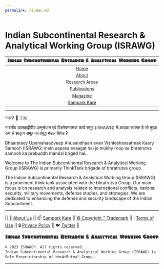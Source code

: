 ```yaml
---
permalink: /index.md
---
```

# **Indian Subcontinental Research & Analytical Working Group (ISRAWG)**

| ![ISRAWG Logo](docs/text_logo.png) |
| :-------------------------------------------------:     |
| [Home](docs/home.md)                                         |
| [About](docs/aboutus/about.md)                                       |
| [Research Areas](docs/aboutus/research.md)                           |
| [Publications](docs/publication/publications.md)                         |
| [Magazine](docs/magazine/magazine.md) |
| [Sampark Kare](docs/aboutus/sampark.md)                              |

___

नमस्ते :pray: :india:

भारतीय उपमहाद्वीपीय अनुसंधान एवं विश्लेषणात्मक कार्य समूह (ISRAWG) में आपका स्वागत है जो मुख्य रूप से भ्रातृत्व समूह का प्रबुद्ध मंडल ब्रिगेड है

Bhaarateey Upamahaadveep Anusandhaan evan Vishleshanaatmak Kaary Samooh (ISRAWG) mein aapaka svaagat hai jo mukhy roop se bhratrutva samooh ka prabuddh mandal briged hai..

Welcome to The Indian Subcontinental Research & Analytical Working Group (ISRAWG) is primarily ThinkTank brigade of bhratrutva group.

The Indian Subcontinental Research & Analytical Working Group (ISRAWG) is a prominent think tank associated with the bhratrutva Group. Our main focus is on research and analysis related to international conflicts, national security, military movements, defense studies, and strategies. We are dedicated to enhancing the defense and security landscape of the Indian Subcontinent.

___

|| 📝 [About Us](docs/aboutus/about.md) || 📫 [Sampark Kare](docs/aboutus/sampark.md) || [© Copyright ™️ Trademark](docs/aboutus/copyright&trademark.md) || ℹ️  [Terms of Use](docs/aboutus/termsofuse.md) || 🔒 [Privacy Policy](docs/aboutus/privacy&policy.md) || 🐦 [Twitter](https://twitter.com/israwg_) ||

![Indian Subcontinental Research & Analytical Working Group (ISRAWG)](docs/text_logo.png)

    © 2023 ISRAWG™️. All rights reserved. 
    Indian Subcontinental Research & Analytical Working Group (ISRAWG) is Sole Proprietorship of bhrAtRutva™️ Group.

___
